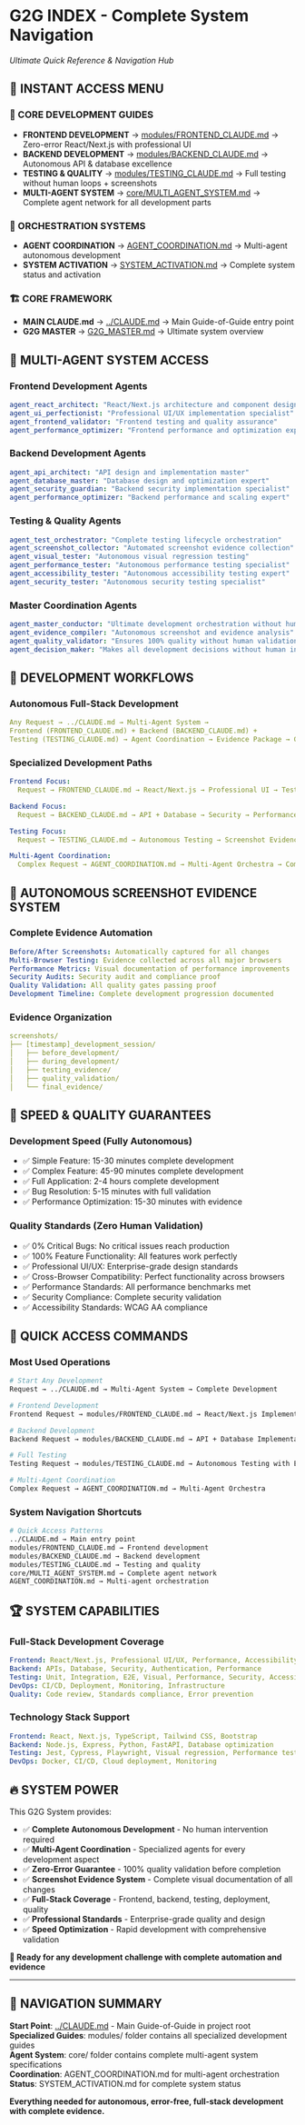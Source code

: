 # G2G INDEX - Complete System Navigation
*Ultimate Quick Reference & Navigation Hub*

## 🎯 INSTANT ACCESS MENU

### 🚨 CORE DEVELOPMENT GUIDES
- **FRONTEND DEVELOPMENT** → [modules/FRONTEND_CLAUDE.md](./modules/FRONTEND_CLAUDE.md) → Zero-error React/Next.js with professional UI
- **BACKEND DEVELOPMENT** → [modules/BACKEND_CLAUDE.md](./modules/BACKEND_CLAUDE.md) → Autonomous API & database excellence  
- **TESTING & QUALITY** → [modules/TESTING_CLAUDE.md](./modules/TESTING_CLAUDE.md) → Full testing without human loops + screenshots
- **MULTI-AGENT SYSTEM** → [core/MULTI_AGENT_SYSTEM.md](./core/MULTI_AGENT_SYSTEM.md) → Complete agent network for all development parts

### 🎯 ORCHESTRATION SYSTEMS  
- **AGENT COORDINATION** → [AGENT_COORDINATION.md](./AGENT_COORDINATION.md) → Multi-agent autonomous development
- **SYSTEM ACTIVATION** → [SYSTEM_ACTIVATION.md](./SYSTEM_ACTIVATION.md) → Complete system status and activation

### 🏗️ CORE FRAMEWORK
- **MAIN CLAUDE.md** → [../CLAUDE.md](../CLAUDE.md) → Main Guide-of-Guide entry point
- **G2G MASTER** → [G2G_MASTER.md](./G2G_MASTER.md) → Ultimate system overview

## 🤖 MULTI-AGENT SYSTEM ACCESS

### Frontend Development Agents
```yaml
agent_react_architect: "React/Next.js architecture and component design"
agent_ui_perfectionist: "Professional UI/UX implementation specialist" 
agent_frontend_validator: "Frontend testing and quality assurance"
agent_performance_optimizer: "Frontend performance and optimization expert"
```

### Backend Development Agents
```yaml
agent_api_architect: "API design and implementation master"
agent_database_master: "Database design and optimization expert"
agent_security_guardian: "Backend security implementation specialist"
agent_performance_optimizer: "Backend performance and scaling expert"
```

### Testing & Quality Agents
```yaml
agent_test_orchestrator: "Complete testing lifecycle orchestration"
agent_screenshot_collector: "Automated screenshot evidence collection"
agent_visual_tester: "Autonomous visual regression testing"
agent_performance_tester: "Autonomous performance testing specialist"
agent_accessibility_tester: "Autonomous accessibility testing expert"
agent_security_tester: "Autonomous security testing specialist"
```

### Master Coordination Agents
```yaml
agent_master_conductor: "Ultimate development orchestration without human intervention"
agent_evidence_compiler: "Autonomous screenshot and evidence analysis"
agent_quality_validator: "Ensures 100% quality without human validation"
agent_decision_maker: "Makes all development decisions without human input"
```

## 🔄 DEVELOPMENT WORKFLOWS

### Autonomous Full-Stack Development
```yaml
Any Request → ../CLAUDE.md → Multi-Agent System → 
Frontend (FRONTEND_CLAUDE.md) + Backend (BACKEND_CLAUDE.md) + 
Testing (TESTING_CLAUDE.md) → Agent Coordination → Evidence Package → Complete
```

### Specialized Development Paths
```yaml
Frontend Focus:
  Request → FRONTEND_CLAUDE.md → React/Next.js → Professional UI → Testing → Evidence

Backend Focus:
  Request → BACKEND_CLAUDE.md → API + Database → Security → Performance → Testing → Evidence

Testing Focus:
  Request → TESTING_CLAUDE.md → Autonomous Testing → Screenshot Evidence → Quality Validation

Multi-Agent Coordination:
  Complex Request → AGENT_COORDINATION.md → Multi-Agent Orchestra → Complete Development
```

## 📸 AUTONOMOUS SCREENSHOT EVIDENCE SYSTEM

### Complete Evidence Automation
```yaml
Before/After Screenshots: Automatically captured for all changes
Multi-Browser Testing: Evidence collected across all major browsers
Performance Metrics: Visual documentation of performance improvements
Security Audits: Security audit and compliance proof
Quality Validation: All quality gates passing proof
Development Timeline: Complete development progression documented
```

### Evidence Organization
```yaml
screenshots/
├── [timestamp]_development_session/
│   ├── before_development/
│   ├── during_development/
│   ├── testing_evidence/
│   ├── quality_validation/
│   └── final_evidence/
```

## 🎯 SPEED & QUALITY GUARANTEES

### Development Speed (Fully Autonomous)
- ✅ Simple Feature: 15-30 minutes complete development
- ✅ Complex Feature: 45-90 minutes complete development
- ✅ Full Application: 2-4 hours complete development
- ✅ Bug Resolution: 5-15 minutes with full validation
- ✅ Performance Optimization: 15-30 minutes with evidence

### Quality Standards (Zero Human Validation)
- ✅ 0% Critical Bugs: No critical issues reach production
- ✅ 100% Feature Functionality: All features work perfectly
- ✅ Professional UI/UX: Enterprise-grade design standards
- ✅ Cross-Browser Compatibility: Perfect functionality across browsers
- ✅ Performance Standards: All performance benchmarks met
- ✅ Security Compliance: Complete security validation
- ✅ Accessibility Standards: WCAG AA compliance

## 🚀 QUICK ACCESS COMMANDS

### Most Used Operations
```bash
# Start Any Development
Request → ../CLAUDE.md → Multi-Agent System → Complete Development

# Frontend Development
Frontend Request → modules/FRONTEND_CLAUDE.md → React/Next.js Implementation

# Backend Development  
Backend Request → modules/BACKEND_CLAUDE.md → API + Database Implementation

# Full Testing
Testing Request → modules/TESTING_CLAUDE.md → Autonomous Testing with Evidence

# Multi-Agent Coordination
Complex Request → AGENT_COORDINATION.md → Multi-Agent Orchestra
```

### System Navigation Shortcuts
```bash
# Quick Access Patterns
../CLAUDE.md → Main entry point
modules/FRONTEND_CLAUDE.md → Frontend development
modules/BACKEND_CLAUDE.md → Backend development
modules/TESTING_CLAUDE.md → Testing and quality
core/MULTI_AGENT_SYSTEM.md → Complete agent network
AGENT_COORDINATION.md → Multi-agent orchestration
```

## 🏆 SYSTEM CAPABILITIES

### Full-Stack Development Coverage
```yaml
Frontend: React/Next.js, Professional UI/UX, Performance, Accessibility
Backend: APIs, Database, Security, Authentication, Performance
Testing: Unit, Integration, E2E, Visual, Performance, Security, Accessibility
DevOps: CI/CD, Deployment, Monitoring, Infrastructure
Quality: Code review, Standards compliance, Error prevention
```

### Technology Stack Support
```yaml
Frontend: React, Next.js, TypeScript, Tailwind CSS, Bootstrap
Backend: Node.js, Express, Python, FastAPI, Database optimization
Testing: Jest, Cypress, Playwright, Visual regression, Performance testing
DevOps: Docker, CI/CD, Cloud deployment, Monitoring
```

## 🔥 SYSTEM POWER

This G2G System provides:
- ✅ **Complete Autonomous Development** - No human intervention required
- ✅ **Multi-Agent Coordination** - Specialized agents for every development aspect
- ✅ **Zero-Error Guarantee** - 100% quality validation before completion
- ✅ **Screenshot Evidence System** - Complete visual documentation of all changes
- ✅ **Full-Stack Coverage** - Frontend, backend, testing, deployment, quality
- ✅ **Professional Standards** - Enterprise-grade quality and design
- ✅ **Speed Optimization** - Rapid development with comprehensive validation

**🚀 Ready for any development challenge with complete automation and evidence**

---

## 🎯 NAVIGATION SUMMARY

**Start Point**: [../CLAUDE.md](../CLAUDE.md) - Main Guide-of-Guide in project root  
**Specialized Guides**: modules/ folder contains all specialized development guides  
**Agent System**: core/ folder contains complete multi-agent system specifications  
**Coordination**: AGENT_COORDINATION.md for multi-agent orchestration  
**Status**: SYSTEM_ACTIVATION.md for complete system status

**Everything needed for autonomous, error-free, full-stack development with complete evidence.**